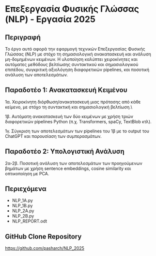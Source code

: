 # Επεξεργασία Φυσικής Γλώσσας (NLP) - Εργασία 2025

## Περιγραφή

Το έργο αυτό αφορά την εφαρμογή τεχνικών Επεξεργασίας Φυσικής Γλώσσας (NLP) με στόχο τη σημασιολογική ανακατασκευή και 
ανάλυση μη-δομημένων κειμένων. Η υλοποίηση καλύπτει χειροκίνητες και αυτόματες μεθόδους βελτίωσης συντακτικού και 
σημασιολογικού επιπέδου, συγκριτική αξιολόγηση διαφορετικών pipelines, και ποσοτική ανάλυση των αποτελεσμάτων.


## Παραδοτέο 1: Ανακατασκευή Κειμένου

1α. Χειροκίνητη διόρθωση/ανακατασκευή μιας πρότασης από κάθε κείμενο, με στόχο τη συντακτική και σημασιολογική βελτίωση.\

1β. Αυτόματη ανακατασκευή των δύο κειμένων με χρήση τριών διαφορετικών pipelines Python (π.χ. Transformers, spaCy, TextBlob κτλ).

1γ. Σύγκριση των αποτελεσμάτων των pipelines του 1β με το output του ChatGPT και παρουσίαση των συμπερασμάτων.

## Παραδοτέο 2: Υπολογιστική Ανάλυση

2α-2β. Ποσοτική ανάλυση των αποτελεσμάτων των προηγούμενων βημάτων με χρήση sentence embeddings, cosine similarity και οπτικοποίηση με PCA.
   
## Περιεχόμενα
- NLP_1A.py
- NLP_1B.py
- NLP_2A.py
- NLP_2B.py
- NLP_REPORT.odt 

## GitHub Clone Repository
https://github.com/pasharch/NLP_2025
